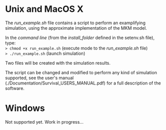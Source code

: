 Unix and MacOS X
=================

The *run_example.sh* file contains a script to perform an examplifying simulation, using the approximate implementation of the MKM model.

In the *command line* (from the *install_folder* defined in the setenv.sh file), type:  
`> chmod +x run_example.sh` (execute mode to the *run_example.sh* file)  
`> ./run_example.sh` (launch simulation)

Two files will be created with the simulation results.

The script can be changed and modified to perform any kind of simulation supported, see the user's manual (./Documentation/Survival_USERS_MANUAL.pdf) for a full description of the software.


Windows
=================

Not supported yet. Work in progress...

